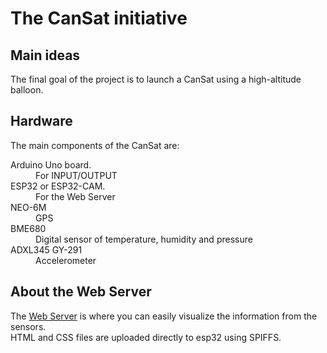 # The CanSat initiative
## Main ideas
The final goal of the project is to launch a CanSat using a high-altitude balloon.
## Hardware
<p>The main components of the CanSat are:
<dl>
  <dt>Arduino Uno board.</dt>
  <dd>For INPUT/OUTPUT</dd>
  <dt>ESP32 or ESP32-CAM.</dt>
  <dd>For the Web Server</dd>
  <dt>NEO-6M</dt>
  <dd>GPS</dd>
  <dt>BME680</dt>
  <dd>Digital sensor of temperature, humidity and pressure</dd>
  <dt>ADXL345 GY-291</dt>
  <dd>Accelerometer</dd>
</dl>

## About the Web Server
The [Web Server](https://codepen.io/Diego-Baeza/pen/NWJVZRj) is where you can easily visualize the information from the sensors.
<br>
HTML and CSS files are uploaded directly to esp32 using SPIFFS.
